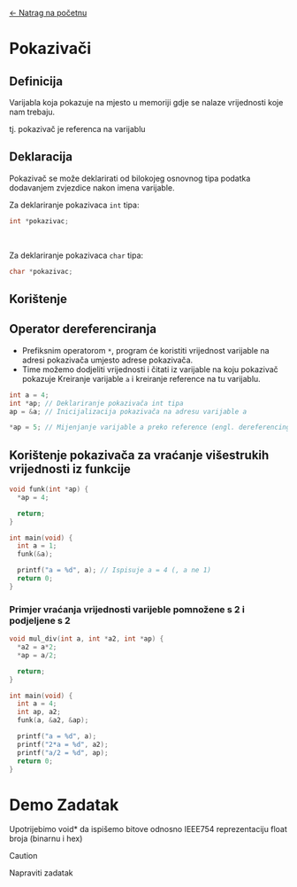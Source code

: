 [← Natrag na početnu](../../README.md#uvod-u-programiranje)

# Pokazivači

## Definicija
Varijabla koja pokazuje na mjesto u memoriji gdje se nalaze vrijednosti koje nam trebaju.

tj. pokazivač je referenca na varijablu

## Deklaracija
Pokazivač se može deklarirati od bilokojeg osnovnog tipa podatka dodavanjem zvjezdice nakon imena varijable.

Za deklariranje pokazivaca `int` tipa:
```c
int *pokazivac;
```
<br>

Za deklariranje pokazivaca `char` tipa:
```c
char *pokazivac;
```


## Korištenje

## Operator dereferenciranja
- Prefiksnim operatorom `*`, program će koristiti vrijednost varijable na adresi pokazivača umjesto adrese pokazivača.
- Time možemo dodjeliti vrijednosti i čitati iz varijable na koju pokazivač pokazuje
Kreiranje varijable `a` i kreiranje reference na tu varijablu.


```c
int a = 4;
int *ap; // Deklariranje pokazivača int tipa
ap = &a; // Inicijalizacija pokazivača na adresu varijable a

*ap = 5; // Mijenjanje varijable a preko reference (engl. dereferencing)
```

## Korištenje pokazivača za vraćanje višestrukih vrijednosti iz funkcije

```c
void funk(int *ap) {
  *ap = 4;

  return;
}

int main(void) {
  int a = 1;
  funk(&a);

  printf("a = %d", a); // Ispisuje a = 4 (, a ne 1)
  return 0;
}
```

### Primjer vraćanja vrijednosti varijeble pomnožene s 2 i podjeljene s 2
```c
void mul_div(int a, int *a2, int *ap) {
  *a2 = a*2;
  *ap = a/2;

  return;
}

int main(void) {
  int a = 4;
  int ap, a2;
  funk(a, &a2, &ap);

  printf("a = %d", a);
  printf("2*a = %d", a2);
  printf("a/2 = %d", ap);
  return 0;
}
```

# Demo Zadatak
Upotrijebimo void* da ispišemo bitove odnosno IEEE754 reprezentaciju float broja (binarnu i hex)

> [!caution]
> Napraviti zadatak
